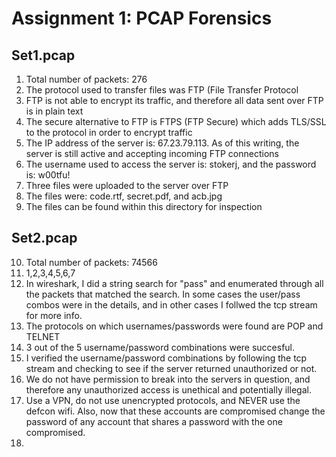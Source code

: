 Assignment 1: PCAP Forensics
============================

Set1.pcap
---------

1. Total number of packets: 276
2. The protocol used to transfer files was FTP (File Transfer Protocol
3. FTP is not able to encrypt its traffic, and therefore all data sent
   over FTP is in plain text
4. The secure alternative to FTP is FTPS (FTP Secure) which adds TLS/SSL
   to the protocol in order to encrypt traffic
5. The IP address of the server is: 67.23.79.113. As of this writing,
   the server is still active and accepting incoming FTP connections
6. The username used to access the server is: stokerj, and the password
   is: w00tfu!
7. Three files were uploaded to the server over FTP
8. The files were: code.rtf, secret.pdf, and acb.jpg
9. The files can be found within this directory for inspection

Set2.pcap
---------

10. Total number of packets: 74566
11. 1,2,3,4,5,6,7
12. In wireshark, I did a string search for "pass" and enumerated
    through all the packets that matched the search. In some cases the
user/pass combos were in the details, and in other cases I follwed the
tcp stream for more info.
13. The protocols on which usernames/passwords were found are POP and
    TELNET
14. 3 out of the 5 username/password combinations were succesful.
15. I verified the username/password combinations by following the tcp
    stream and checking to see if the server returned unauthorized or
not.
16. We do not have permission to break into the servers in question, and
    therefore any unauthorized access is unethical and potentially
illegal.
17. Use a VPN, do not use unencrypted protocols, and NEVER use the
    defcon wifi. Also, now that these accounts are compromised change
the password of any account that shares a password with the one
compromised.
18. 

